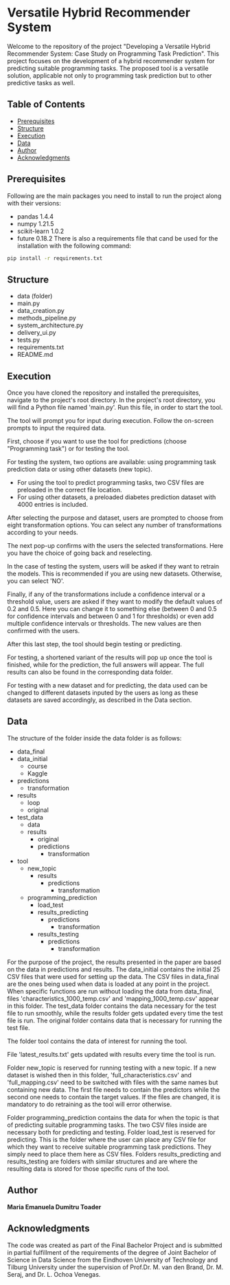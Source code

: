 # Versatile Hybrid Recommender System

Welcome to the repository of the project "Developing a Versatile Hybrid Recommender System: Case Study on Programming Task Prediction". This project focuses on the development of a hybrid recommender system for predicting suitable programming tasks. The proposed tool is a versatile solution, applicable not only to programming task prediction but to other predictive tasks as well. 


## Table of Contents

- [Prerequisites](#prerequisites)
- [Structure](#structure)
- [Execution](#execution)
- [Data](#data)
- [Author](#author)
- [Acknowledgments](#acknowledgments)

## Prerequisites

Following are the main packages you need to install to run the project along with their versions:
- pandas 1.4.4
- numpy 1.21.5
- scikit-learn 1.0.2
- future 0.18.2
There is also a requirements file that cand be used for the installation with the following command:
```bash
pip install -r requirements.txt
```
## Structure
- data (folder)
- main.py
- data_creation.py
- methods_pipeline.py
- system_architecture.py
- delivery_ui.py
- tests.py
- requirements.txt
- README.md

## Execution

Once you have cloned the repository and installed the prerequisites, navigate to the project's root directory. In the project's root directory, you will find a Python file named 'main.py'. Run this file, in order to start the tool.

The tool will prompt you for input during execution. Follow the on-screen prompts to input the required data.

First, choose if you want to use the tool for predictions (choose "Programming task") or for testing the tool.

For testing the system, two options are available: using programming task prediction data or using other datasets (new topic). 
- For using the tool to predict programming tasks, two CSV files are preloaded in the correct file location. 
- For using other datasets, a preloaded diabetes prediction dataset with 4000 entries is included.

After selecting the purpose and dataset, users are prompted to choose from eight transformation options. You can select any number of transformations according to your needs. 

The next pop-up confirms with the users the selected transformations. Here you have the choice of going back and reselecting.

In the case of testing the system, users will be asked if they want to retrain the models. This is recommended if you are using new datasets. Otherwise, you can select 'NO'.

Finally, if any of the transformations include a confidence interval or a threshold value, users are asked if they want to modify the default values of 0.2 and 0.5. Here you can change it to something else (between 0 and 0.5 for confidence intervals and between 0 and 1 for thresholds) or even add multiple confidence intervals or thresholds. The new values are then confirmed with the users.

After this last step, the tool should begin testing or predicting.

For testing, a shortened variant of the results will pop up once the tool is finished, while for the prediction, the full answers will appear. The full results can also be found in the corresponding data folder.

For testing with a new dataset and for predicting, the data used can be changed to different datasets inputed by the users as long as these datasets are saved accordingly, as described in the Data section.
## Data

The structure of the folder inside the data folder is as follows:
- data_final
- data_initial
    - course
    - Kaggle
- predictions
    - transformation
- results
    - loop
    - original
- test_data
    - data
    - results
        - original
        - predictions
            - transformation
- tool
    - new_topic
        - results
            - predictions
                - transformation
    - programming_prediction
        - load_test
        - results_predicting
            - predictions
                - transformation
        - results_testing
            - predictions
                - transformation

For the purpose of the project, the results presented in the paper are based on the data in predictions and results. The data_initial contains the initial 25 CSV files that were used for setting up the data. The CSV files in data_final are the ones being used when data is loaded at any point in the project. When specific functions are run without loading the data from data_final, files 'characteristics_1000_temp.csv' and 'mapping_1000_temp.csv' appear in this folder. The test_data folder contains the data necessary for the test file to run smoothly, while the results folder gets updated every time the test file is run. The original folder contains data that is necessary for running the test file. 

The folder tool contains the data of interest for running the tool.

File 'latest_results.txt' gets updated with results every time the tool is run.

Folder new_topic is reserved for running testing with a new topic. If a new dataset is wished then in this folder, 'full_characteristics.csv' and 'full_mapping.csv' need to be switched with files with the same names but containing new data. The first file needs to contain the predictors while the second one needs to contain the target values. If the files are changed, it is mandatory to do retraining as the tool will error otherwise.

Folder programming_prediction contains the data for when the topic is that of predicting suitable programming tasks. The two CSV files inside are necessary both for predicting and testing. Folder load_test is reserved for predicting. This is the folder where the user can place any CSV file for which they want to receive suitable programming task predictions. They simply need to place them here as CSV files. Folders results_predicting and results_testing are folders with similar structures and are where the resulting data is stored for those specific runs of the tool.

## Author

**Maria Emanuela Dumitru Toader**

## Acknowledgments

The code was created as part of the Final Bachelor Project and is submitted in partial fulfillment of the requirements of the degree of Joint Bachelor of Science in Data Science from the Eindhoven University of Technology and Tilburg University under the supervision of Prof.Dr. M. van den Brand, Dr. M. Seraj, and Dr. L. Ochoa Venegas.
